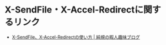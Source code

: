 # X-SendFile・X-Accel-Redirectに関するリンク

- [X-SendFile、X-Accel-Redirectの使い方 | 純規の暇人趣味ブログ](https://jyn.jp/x-sendfile-accel-redirect/)